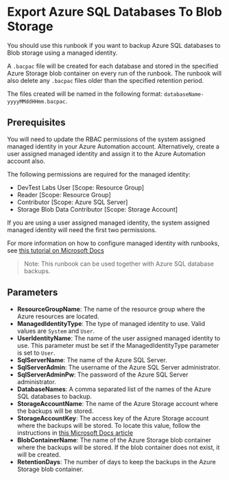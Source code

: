 # Export Azure SQL Databases To Blob Storage

You should use this runbook if you want to backup Azure SQL databases to Blob storage using a managed identity.

A `.bacpac` file will be created for each database and stored in the specified Azure Storage blob container on every run of the runbook. The runbook will also delete any `.bacpac` files older than the specified retention period.

The files created will be named in the following format: `databaseName-yyyyMMddHHmm.bacpac`.

## Prerequisites

You will need to update the RBAC permissions of the system assigned managed identity in your Azure Automation account.
Alternatively, create a user assigned managed identity and assign it to the Azure Automation account also.

The following permissions are required for the managed identity:

- DevTest Labs User [Scope: Resource Group]
- Reader [Scope: Resource Group]
- Contributor [Scope: Azure SQL Server]
- Storage Blob Data Contributor [Scope: Storage Account]

If you are using a user assigned managed identity, the system assigned managed identity will need the first two permissions.

For more information on how to configure managed identity with runbooks, see [this tutorial on Microsoft Docs](https://learn.microsoft.com/en-us/azure/automation/learn/powershell-runbook-managed-identity)

> Note: This runbook can be used together with Azure SQL database backups.

## Parameters

- **ResourceGroupName**: The name of the resource group where the Azure resources are located.
- **ManagedIdentityType**: The type of managed identity to use. Valid values are `System` and `User`.
- **UserIdentityName**: The name of the user assigned managed identity to use. This parameter must be set if the ManagedIdentityType parameter is set to `User`.
- **SqlServerName**: The name of the Azure SQL Server.
- **SqlServerAdmin**: The username of the Azure SQL Server administrator.
- **SqlServerAdminPw**: The password of the Azure SQL Server administrator.
- **DatabaseNames**: A comma separated list of the names of the Azure SQL databases to backup.
- **StorageAccountName**: The name of the Azure Storage account where the backups will be stored.
- **StorageAccountKey**: The access key of the Azure Storage account where the backups will be stored. To locate this value, follow the instructions in [this Microsoft Docs article](https://learn.microsoft.com/en-us/azure/storage/common/storage-account-keys-manage?tabs=azure-portal#view-account-access-keys)
- **BlobContainerName**: The name of the Azure Storage blob container where the backups will be stored. If the blob container does not exist, it will be created.
- **RetentionDays**: The number of days to keep the backups in the Azure Storage blob container.
